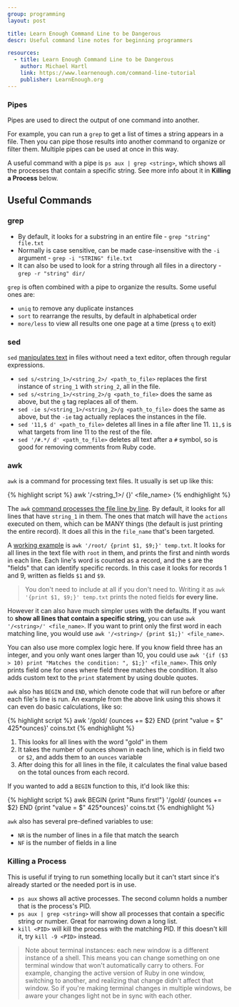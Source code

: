 ```yaml
---
group: programming
layout: post

title: Learn Enough Command Line to be Dangerous
descr: Useful command line notes for beginning programmers

resources:
  - title: Learn Enough Command Line to be Dangerous
    author: Michael Hartl
    link: https://www.learnenough.com/command-line-tutorial
    publisher: LearnEnough.org
---
```


### Pipes

Pipes are used to direct the output of one command into another.

For example, you can run a `grep` to get a list of times a string appears in a file. Then you can pipe those results into another command to organize or filter them. Multiple pipes can be used at once in this way.

A useful command with a pipe is `ps aux | grep <string>`, which shows all the processes that contain a specific string. See more info about it in **Killing a Process** below.

## Useful Commands

### grep

* By default, it looks for a substring in an entire file - `grep "string" file.txt`
* Normally is case sensitive, can be made case-insensitive with the `-i` argument - `grep -i "STRING" file.txt`
* It can also be used to look for a string through all files in a directory - `grep -r "string" dir/`

`grep` is often combined with a pipe to organize the results. Some useful ones are:

* `uniq` to remove any duplicate instances
* `sort` to rearrange the results, by default in alphabetical order
* `more/less` to view all results one one page at a time (press `q` to exit)

### sed

`sed` [manipulates text](https://www.linode.com/docs/tools-reference/tools/manipulate-text-from-the-command-line-with-sed/) in files without need a text editor, often through regular expressions.

* `sed s/<string_1>/<string_2>/ <path_to_file>` replaces the first instance of `string_1` with `string_2`, all in the file.
* `sed s/<string_1>/<string_2>/g <path_to_file>` does the same as above, but the `g` tag replaces all of them.
* `sed -ie s/<string_1>/<string_2>/g <path_to_file>` does the same as above, but the `-ie` tag actually replaces the instances in the file.
* `sed '11,$ d' <path_to_file>` deletes all lines in a file after line 11. `11,$` is what targets from line 11 to the rest of the file.
* `sed '/#.*/ d' <path_to_file>` deletes all text after a `#` symbol, so is good for removing comments from Ruby code.

### awk

`awk` is a command for processing text files. It usually is set up like this:

{% highlight script %}
awk '/<string_1>/ {<actions>}' <file_name>
{% endhighlight %}

The `awk` [command processes the file line by line](https://en.wikibooks.org/wiki/An_Awk_Primer/Awk_Command-Line_Examples). By default, it looks for all lines that have `string_1` in them. The ones that match will have the `actions` executed on them, which can be MANY things (the default is just printing the entire record). It does all this in the `file_name` that's been targeted.

A [working example](https://quickleft.com/blog/command-line-tutorials-sed-awk/) is `awk '/root/ {print $1, $9;}' temp.txt`. It looks for all lines in the text file with `root` in them, and prints the first and ninth words in each line. Each line's word is counted as a record, and the `$` are the "fields" that can identify specific records. In this case it looks for records 1 and 9, written as fields `$1` and `$9`.

> You don't need to include <string> at all if you don't need to. Writing it as `awk '{print $1, $9;}' temp.txt` prints the noted fields **for every line.**

However it can also have much simpler uses with the defaults. If you want to **show all lines that contain a specific string,** you can use `awk '/<string>/' <file_name>`. If you want to print only the first word in each matching line, you would use `awk '/<string>/ {print $1;}' <file_name>`.

You can also use more complex logic here. If you know field three has an integer, and you only want ones larger than 10, you could use `awk '{if ($3 > 10) print "Matches the condition: ", $1;}' <file_name>`. This only prints field one for ones where field three matches the condition. It also adds custom text to the `print` statement by using double quotes.

`awk` also has `BEGIN` and `END`, which denote code that will run before or after each file's line is run. An example from the above link using this shows it can even do basic calculations, like so:

{% highlight script %}
awk '/gold/ {ounces += $2} END {print "value = $" 425*ounces}' coins.txt
{% endhighlight %}

1. This looks for all lines with the word "gold" in them
2. It takes the number of ounces shown in each line, which is in field two or `$2`, and adds them to an `ounces` variable
3. After doing this for all lines in the file, it calculates the final value based on the total ounces from each record.

If you wanted to add a `BEGIN` function to this, it'd look like this:

{% highlight script %}
awk BEGIN {print "Runs first!"} '/gold/ {ounces += $2} END {print "value = $" 425*ounces}' coins.txt
{% endhighlight %}

`awk` also has several pre-defined variables to use:

* `NR` is the number of lines in a file that match the search
* `NF` is the number of fields in a line

### Killing a Process

This is useful if trying to run something locally but it can't start since it's already started or the needed port is in use.

* `ps aux` shows all active processes. The second column holds a number that is the process's PID.
* `ps aux | grep <string>` will show all processes that contain a specific string or number. Great for narrowing down a long list.
* `kill <PID>` will kill the process with the matching PID. If this doesn't kill it, try `kill -9 <PID>` instead.

> Note about terminal instances: each new window is a different instance of a shell. This means you can change something on one terminal window that won't automatically carry to others. For example, changing the active version of Ruby in one window, switching to another, and realizing that change didn't affect that window. So if you're making terminal changes in multiple windows, be aware your changes light not be in sync with each other.
